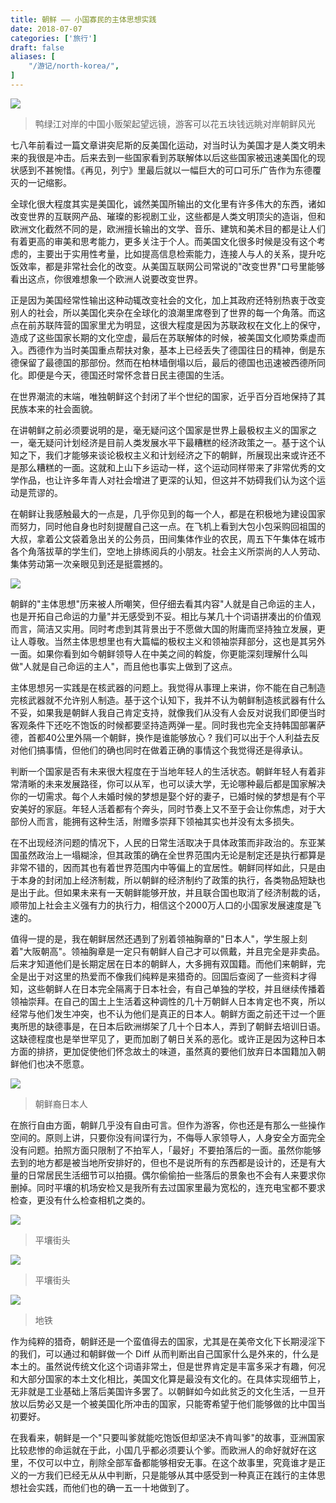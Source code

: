 ```yaml
---
title: 朝鲜 —— 小国寡民的主体思想实践
date: 2018-07-07
categories: ['旅行']
draft: false
aliases: [
    "/游记/north-korea/",
]
---
```


![](/images/old-blog/1530631577.png)

> 鸭绿江对岸的中国小贩架起望远镜，游客可以花五块钱远眺对岸朝鲜风光

七八年前看过一篇文章讲突尼斯的反美国化运动，对当时认为美国才是人类文明未来的我很是冲击。后来去到一些国家看到苏联解体以后这些国家被迅速美国化的现状感到不甚惋惜。《再见，列宁》里最后就以一幅巨大的可口可乐广告作为东德覆灭的一记缩影。

全球化很大程度其实是美国化，诚然美国所输出的文化里有许多伟大的东西，诸如改变世界的互联网产品、璀璨的影视剧工业，这些都是人类文明顶尖的造诣，但和欧洲文化截然不同的是，欧洲擅长输出的文学、音乐、建筑和美术目的都是让人们有着更高的审美和思考能力，更多关注于个人。而美国文化很多时候是没有这个考虑的，主要出于实用性考量，比如提高信息检索能力，连接人与人的关系，提升吃饭效率，都是非常社会化的改变。从美国互联网公司常说的"改变世界"口号里能够看出这点，你很难想象一个欧洲人说要改变世界。

正是因为美国经常性输出这种动辄改变社会的文化，加上其政府还特别热衷于改变别人的社会，所以美国化夹杂在全球化的浪潮里席卷到了世界的每一个角落。而这点在前苏联阵营的国家里尤为明显，这很大程度是因为苏联政权在文化上的保守，造成了这些国家长期的文化空虚，最后在苏联解体的时候，被美国文化顺势乘虚而入。西德作为当时美国重点帮扶对象，基本上已经丢失了德国往日的精神，倒是东德保留了最德国的那部份。然而在柏林墙倒塌以后，最后的德国也迅速被西德所同化。即便是今天，德国还时常怀念昔日民主德国的生活。

在世界潮流的末端，唯独朝鲜这个封闭了半个世纪的国家，近乎百分百地保持了其民族本来的社会面貌。

在讲朝鲜之前必须要说明的是，毫无疑问这个国家是世界上最极权主义的国家之一，毫无疑问计划经济是目前人类发展水平下最糟糕的经济政策之一。基于这个认知之下，我们才能够来谈论极权主义和计划经济之下的朝鲜，所展现出来或许还不是那么糟糕的一面。这就和上山下乡运动一样，这个运动同样带来了非常优秀的文学作品，也让许多年青人对社会增进了更深的认知，但这并不妨碍我们认为这个运动是荒谬的。

在朝鲜让我感触最大的一点是，几乎你见到的每一个人，都是在积极地为建设国家而努力，同时他自身也时刻提醒自己这一点。在飞机上看到大包小包采购回祖国的大叔，拿着公文袋着急出关的公务员，田间集体作业的农民，周五下午集体在城市各个角落拔草的学生们，空地上排练阅兵的小朋友。社会主义所崇尚的人人劳动、集体劳动第一次亲眼见到还是挺震撼的。

![](/images/old-blog/1530896426.png?imageMogr2/thumbnail/!70p)

朝鲜的"主体思想"历来被人所嘲笑，但仔细去看其内容"人就是自己命运的主人，也是开拓自己命运的力量"并无感受到不妥。相比与某几十个词语拼凑出的价值观而言，简洁又实用。同时考虑到其背景出于不愿做大国的附庸而坚持独立发展，更让人尊敬。当然主体思想里也有大篇幅的极权主义和领袖崇拜部分，这也是其另外一面。如果你看到如今朝鲜领导人在中美之间的斡旋，你更能深刻理解什么叫做"人就是自己命运的主人"，而且他也事实上做到了这点。

主体思想另一实践是在核武器的问题上。我觉得从事理上来讲，你不能在自己制造完核武器就不允许别人制造。基于这个认知下，我并不认为朝鲜制造核武器有什么不妥，如果我是朝鲜人我自己肯定支持，就像我们从没有人会反对说我们即便当时客观条件下还吃不饱饭的时候都要坚持造两弹一星。同时我也完全支持韩国部署萨德，首都40公里外隔一个朝鲜，换作是谁能够放心 ? 我们可以出于个人利益去反对他们搞事情，但他们的确也同时在做着正确的事情这个我觉得还是得承认。

判断一个国家是否有未来很大程度在于当地年轻人的生活状态。朝鲜年轻人有着非常清晰的未来发展路径，你可以从军，也可以读大学，无论哪种最后都是国家解决你的一切需求。每个人未婚时候的梦想是娶个好的妻子，已婚时候的梦想是有个平安美好的家庭。年轻人活着都有个奔头，同时节奏上又不至于会让你焦虑，对于大部份人而言，能拥有这种生活，附赠多崇拜下领袖其实也并没有太多损失。

在不出现经济问题的情况下，人民的日常生活取决于具体政策而非政治的。东亚某国虽然政治上一塌糊涂，但其政策的确在全世界范围内无论是制定还是执行都算是非常不错的，因而其也有着世界范围内中等偏上的宜居性。朝鲜同样如此，只是由于本身的封闭加上经济制裁，所以朝鲜的经济制约了政策的执行，各类物品短缺也是出于此。但如果未来有一天朝鲜能够开放，并且联合国也取消了经济制裁的话，顺带加上社会主义强有力的执行力，相信这个2000万人口的小国家发展速度是飞速的。

值得一提的是，我在朝鲜居然还遇到了别着领袖胸章的"日本人"，学生服上刻着"大阪朝高"。领袖胸章是一定只有朝鲜人自己才可以佩戴，并且完全是非卖品。后来才知道他们是长期定居在日本的朝鲜人，大多拥有双国籍。而他们来朝鲜，完全是出于对这里的热爱而不像我们纯粹是来猎奇的。回国后查阅了一些资料才得知，这些朝鲜人在日本完全隔离于日本社会，有自己单独的学校，并且继续传播着领袖崇拜。在自己的国土上生活着这种调性的几十万朝鲜人日本肯定也不爽，所以经常与他们发生冲突，也不认为他们是真正的日本人。朝鲜方面之前还干过一个匪夷所思的缺德事是，在日本后欧洲绑架了几十个日本人，弄到了朝鲜去培训日语。这缺德程度也是举世罕见了，更而加剧了朝日关系的恶化。或许正是因为这种日本方面的排挤，更加促使他们怀念故土的味道，虽然真的要他们放弃日本国籍加入朝鲜他们也决不愿意。

![](/images/old-blog/1530895977.png?imageMogr2/thumbnail/!70p)

> 朝鲜裔日本人

在旅行自由方面，朝鲜几乎没有自由可言。但作为游客，你也还是有那么一些操作空间的。原则上讲，只要你没有间谍行为，不侮辱人家领导人，人身安全方面完全没有问题。拍照方面只限制了不拍军人，「最好」不要拍落后的一面。虽然你能够去到的地方都是被当地所安排好的，但也不是说所有的东西都是设计的，还是有大量的日常居民生活细节可以拍摄。偶尔偷偷拍一些落后的景象也不会有人来要求你删掉。同时平壤的机场安检又是我所有去过国家里最为宽松的，连充电宝都不要求检查，更没有什么检查相机之类的。

![](/images/old-blog/1530898563.png?imageMogr2/thumbnail/!70p)

> 平壤街头

![](/images/old-blog/1530898647.png?imageMogr2/thumbnail/!70p)

> 平壤街头

![](/images/old-blog/1530898709.png?imageMogr2/thumbnail/!70p)

> 地铁

作为纯粹的猎奇，朝鲜还是一个蛮值得去的国家，尤其是在美帝文化下长期浸淫下的我们，可以通过和朝鲜做一个 Diff 从而判断出自己国家什么是外来的，什么是本土的。虽然说传统文化这个词语非常土，但是世界肯定是丰富多采才有趣，何况和大部分国家的本土文化相比，美国文化算是最没有文化的。在具体实现细节上，无非就是工业基础上落后美国许多罢了。以朝鲜如今如此贫乏的文化生活，一旦开放以后势必又是一个被美国化所冲击的国家，只能寄希望于他们能够做的比中国当初要好。

在我看来，朝鲜是一个"只要叫爹就能吃饱饭但却坚决不肯叫爹"的故事，亚洲国家比较悲惨的命运就在于此，小国几乎都必须要认个爹。而欧洲人的命好就好在这里，不仅可以中立，削除全部军备都能够相安无事。在这个故事里，究竟谁才是正义的一方我们已经无从从中判断，只是能够从其中感受到一种真正在践行的主体思想社会实践，而他们也的确一五一十地做到了。




